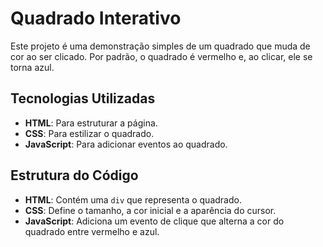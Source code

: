 # Quadrado Interativo

Este projeto é uma demonstração simples de um quadrado que muda de cor ao ser clicado. Por padrão, o quadrado é vermelho e, ao clicar, ele se torna azul.

## Tecnologias Utilizadas

- **HTML**: Para estruturar a página.
- **CSS**: Para estilizar o quadrado.
- **JavaScript**: Para adicionar eventos ao quadrado.


## Estrutura do Código

- **HTML**: Contém uma `div` que representa o quadrado.
- **CSS**: Define o tamanho, a cor inicial e a aparência do cursor.
- **JavaScript**: Adiciona um evento de clique que alterna a cor do quadrado entre vermelho e azul.
